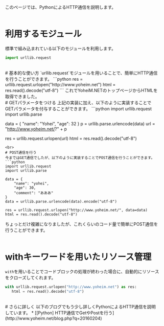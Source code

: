 このページでは、PythonによるHTTP通信を説明します。  
<br>
# 利用するモジュール
標準で組み込まれている以下のモジュールを利用します。
```python
import urllib.request
```
<br>
# 基本的な使い方
`urllib.request`モジュールを用いることで、簡単にHTTP通信を行うことができます。
```python
res = urllib.request.urlopen("http://www.yoheim.net")
html = res.read().decode("utf-8")
```
これでYoheiM.NETのトップページからHTMLを取得できました。  
<br>
# GETパラメータをつける
上記の実装に加え、以下のように実装することでGETパラメータを付与することができます。
```python
import urllib.request
import urllib.parse

data = {
    "name": "Yohei",
    "age": 32
}
p = urllib.parse.urlencode(data)
url = "http://www.yoheim.net/?" + p

res = urllib.request.urlopen(url)
html = res.read().decode("utf-8")
```
<br>
# POST通信を行う
今まではGET通信でしたが、以下のように実装することでPOST通信を行うことができます。
```python
import urllib.request
import urllib.parse

data = {
    "name": "yohei",
    "age": 30,
    "comment": "あああ"
}
data = urllib.parse.urlencode(data).encode("utf-8")

res = urllib.request.urlopen("http://www.yoheim.net/", data=data)
html = res.read().decode("utf-8")
```
ちょっとだけ複雑になりましたが、これくらいのコード量で簡単にPOST通信を行うことができます。  
<br>
# withキーワードを用いたリソース管理
`with`を用いることでコードブロックの処理が終わった場合に、自動的にリソースをクローズしてくれます。
```python
with urllib.request.urlopen("http://www.yoheim.net") as res:
   html = res.read().decode("utf-8")
```
<br>
# さらに詳しく
以下のブログでもう少し詳しくPythonによるHTTP通信を説明しています。
 * [[Python] HTTP通信でGetやPostを行う](http://www.yoheim.net/blog.php?q=20160204)
